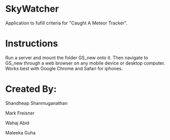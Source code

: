 SkyWatcher
==========

Application to fufill criteria for "Caught A Meteor Tracker".

Instructions
============

Run a server and mount the folder GS_new onto it. Then navigate to GS_new through a web browser on any mobile device or desktop computer. Works best with Google Chrome and Safari for iphones.

Created By:
===========

Shandheap Shanmuganathan

Mark Freisner

Wahaj Abid

Maleeka Guha